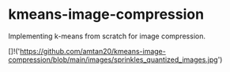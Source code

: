 # kmeans-image-compression
Implementing k-means from scratch for image compression.

[]!('https://github.com/amtan20/kmeans-image-compression/blob/main/images/sprinkles_quantized_images.jpg')
